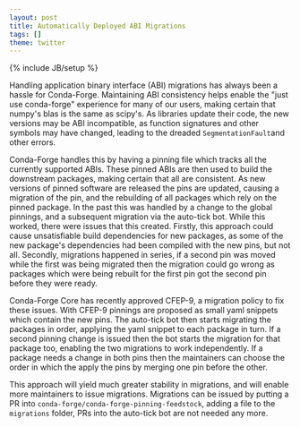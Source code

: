 ```yaml
---
layout: post
title: Automatically Deployed ABI Migrations
tags: []
theme: twitter
---
```

{% include JB/setup %}

Handling application binary interface (ABI) migrations has always been a hassle for Conda-Forge.
Maintaining ABI consistency helps enable the "just use conda-forge" experience for many of our users,
making certain that numpy's blas is the same as scipy's.
As libraries update their code, the new versions may be ABI incompatible, as function signatures and other symbols
may have changed, leading to the dreaded ``SegmentationFault``and other errors.

Conda-Forge handles this by having a pinning file which tracks all the currently supported ABIs.
These pinned ABIs are then used to build the downstream packages, making certain that all are consistent.
As new versions of pinned software are released the pins are updated, causing a migration of the pin, and the
rebuilding of all packages which rely on the pinned package.
In the past this was handled by a change to the global pinnings, and a subsequent migration via the auto-tick bot.
While this worked, there were issues that this created.
Firstly, this approach could cause unsatisfiable build dependencies for new packages, as some of the new package's
dependencies had been compiled with the new pins, but not all.
Secondly, migrations happened in series, if a second pin was moved while the first was being migrated then the 
migration could go wrong as packages which were being rebuilt for the first pin got the second pin before they were
ready.

Conda-Forge Core has recently approved CFEP-9, a migration policy to fix these issues.
With CFEP-9 pinnings are proposed as small yaml snippets which contain the new pins.
The auto-tick bot then starts migrating the packages in order, applying the yaml snippet to each package in turn.
If a second pinning change is issued then the bot starts the migration for that package too, enabling the
two migrations to work independently.
If a package needs a change in both pins then the maintainers can choose the order in which the apply the pins
by merging one pin before the other.

This approach will yield much greater stability in migrations, and will enable more maintainers to issue migrations.
Migrations can be issued by putting a PR into `conda-forge/conda-forge-pinning-feedstock`, adding a file to the
`migrations` folder, PRs into the auto-tick bot are not needed any more.
